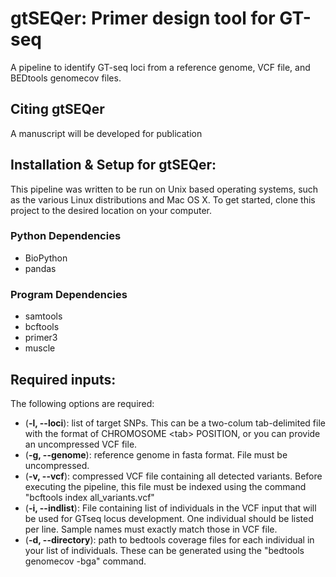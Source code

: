 # gtSEQer: Primer design tool for GT-seq
A pipeline to identify GT-seq loci from a reference genome, VCF file, and BEDtools genomecov files. 

## Citing gtSEQer
A manuscript will be developed for publication

## Installation & Setup for gtSEQer:

This pipeline was written to be run on Unix based operating systems, such as the various Linux distributions and Mac OS X.  To get started, clone this project to the desired location on your computer.  

### Python Dependencies
* BioPython
* pandas

### Program Dependencies
* samtools
* bcftools
* primer3
* muscle

## Required inputs:

The following options are required:
* (**-l, --loci**): list of target SNPs. This can be a two-colum tab-delimited file with the format of CHROMOSOME \<tab\> POSITION, or you can provide an uncompressed VCF file.
* (**-g, --genome**): reference genome in fasta format. File must be uncompressed.
* (**-v, --vcf**): compressed VCF file containing all detected variants. Before executing the pipeline, this file must be indexed using the command "bcftools index all_variants.vcf"
* (**-i, --indlist**): File containing list of individuals in the VCF input that will be used for GTseq locus development. One individual should be listed per line. Sample names must exactly match those in VCF file.
* (**-d, --directory**): path to bedtools coverage files for each individual in your list of individuals. These can be generated using the "bedtools genomecov -bga" command.
